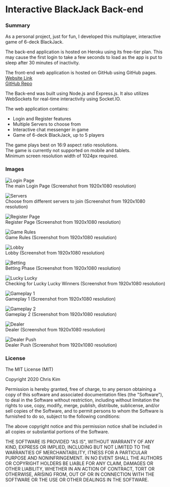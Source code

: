 # Interactive BlackJack Back-end  

### Summary  

As a personal project, just for fun, I developed this multiplayer, interactive game of 6-deck BlackJack.  

The back-end application is hosted on Heroku using its free-tier plan. This may cause the first login to take a few seconds to load as the app is put to sleep after 30 minutes of inactivity.  

The front-end web application is hosted on GitHub using GitHub pages.  
[Website Link](https://ikim1991.github.io/interactive-blackjack-app/)  
[GitHub Repo](https://github.com/ikim1991/interactive-blackjack-app/)  

The Back-end was built using Node.js and Express.js. It also utilizes WebSockets for real-time interactivity using Socket.IO.  

The web application contains:
  - Login and Register features
  - Multiple Servers to choose from
  - Interactive chat messenger in game
  - Game of 6-deck BlackJack, up to 5 players  

The game plays best on 16:9 aspect ratio resolutions.  
The game is currently not supported on mobile and tablets.  
Minimum screen resolution width of 1024px required.  

### Images  

![Login Page](./app-images/login.png "Login Page")  
The main Login Page (Screenshot from 1920x1080 resolution)  

![Servers](./app-images/servers.png "Different Servers")  
Choose from different servers to join (Screenshot from 1920x1080 resolution)  

![Register Page](./app-images/register.png "Register Page")  
Register Page (Screenshot from 1920x1080 resolution)  

![Game Rules](./app-images/game-rules.png "Game Rules")  
Game Rules (Screenshot from 1920x1080 resolution)  

![Lobby](./app-images/lobby.png "Lobby")  
Lobby (Screenshot from 1920x1080 resolution)  

![Betting](./app-images/betting.png "Betting Phase")  
Betting Phase (Screenshot from 1920x1080 resolution)  

![Lucky Lucky](./app-images/luckylucky.png "Lucky Lucky")  
Checking for Lucky Lucky Winners (Screenshot from 1920x1080 resolution)  

![Gameplay 1](./app-images/gameplay.png "Gameplay 1")  
Gameplay 1 (Screenshot from 1920x1080 resolution)  

![Gameplay 2](./app-images/gameplay2.png "Gameplay 2")  
Gameplay 2 (Screenshot from 1920x1080 resolution)  

![Dealer](./app-images/dealer.png "Dealer")  
Dealer (Screenshot from 1920x1080 resolution)  

![Dealer Push](./app-images/dealer-push.png "Dealer Push")  
Dealer Push (Screenshot from 1920x1080 resolution)  

### License  

The MIT License (MIT)  

Copyright 2020 Chris Kim  

Permission is hereby granted, free of charge, to any person obtaining a copy of this software and associated documentation files (the "Software"), to deal in the Software without restriction, including without limitation the rights to use, copy, modify, merge, publish, distribute, sublicense, and/or sell copies of the Software, and to permit persons to whom the Software is furnished to do so, subject to the following conditions:  

The above copyright notice and this permission notice shall be included in all copies or substantial portions of the Software.  

THE SOFTWARE IS PROVIDED "AS IS", WITHOUT WARRANTY OF ANY KIND, EXPRESS OR IMPLIED, INCLUDING BUT NOT LIMITED TO THE WARRANTIES OF MERCHANTABILITY, ITNESS FOR A PARTICULAR PURPOSE AND NONINFRINGEMENT. IN NO EVENT SHALL THE AUTHORS OR COPYRIGHT HOLDERS BE LIABLE FOR ANY CLAIM, DAMAGES OR OTHER LIABILITY, WHETHER IN AN ACTION OF CONTRACT, TORT OR OTHERWISE, ARISING FROM, OUT OF OR IN CONNECTION WITH THE SOFTWARE OR THE USE OR OTHER DEALINGS IN THE SOFTWARE.  
